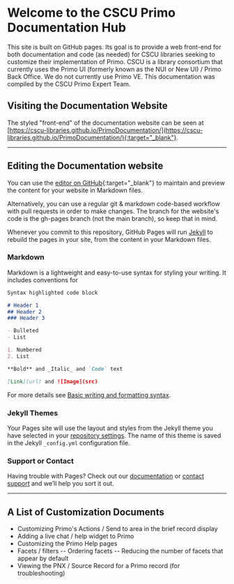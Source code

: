 # Welcome to the CSCU Primo Documentation Hub

This site is built on GitHub pages. Its goal is to provide a web front-end for both documentation and code (as needed) for CSCU libraries seeking to customize their implementation of Primo. CSCU is a library consortium that currently uses the Primo UI (formerly known as the NUI or New UI) / Primo Back Office. We do not currently use Primo VE. This documentation was compiled by the CSCU Primo Expert Team.

## Visiting the Documentation Website

The styled "front-end" of the documentation website can be seen at [https://cscu-libraries.github.io/PrimoDocumentation/](https://cscu-libraries.github.io/PrimoDocumentation/){:target="_blank"}.

****

## Editing the Documentation website

You can use the [editor on GitHub](https://github.com/CSCU-Libraries/Primo-Documentation/edit/gh-pages/index.md){:target="_blank"} to maintain and preview the content for your website in Markdown files.

Alternatively, you can use a regular git & markdown code-based workflow with pull requests in order to make changes. The branch for the website's code is the gh-pages branch (not the main branch), so keep that in mind.

Whenever you commit to this repository, GitHub Pages will run [Jekyll](https://jekyllrb.com/) to rebuild the pages in your site, from the content in your Markdown files.

### Markdown

Markdown is a lightweight and easy-to-use syntax for styling your writing. It includes conventions for

```markdown
Syntax highlighted code block

# Header 1
## Header 2
### Header 3

- Bulleted
- List

1. Numbered
2. List

**Bold** and _Italic_ and `Code` text

[Link](url) and ![Image](src)
```

For more details see [Basic writing and formatting syntax](https://docs.github.com/en/github/writing-on-github/getting-started-with-writing-and-formatting-on-github/basic-writing-and-formatting-syntax).

### Jekyll Themes

Your Pages site will use the layout and styles from the Jekyll theme you have selected in your [repository settings](https://github.com/CSCU-Libraries/Primo-Documentation/settings/pages). The name of this theme is saved in the Jekyll `_config.yml` configuration file.

### Support or Contact

Having trouble with Pages? Check out our [documentation](https://docs.github.com/categories/github-pages-basics/) or [contact support](https://support.github.com/contact) and we’ll help you sort it out.

****

## A List of Customization Documents

- Customizing Primo's Actions / Send to area in the brief record display
- Adding a live chat / help widget to Primo
- Customizing the Primo Help pages
- Facets / filters
-- Ordering facets
-- Reducing the number of facets that appear by default
- Viewing the PNX / Source Record for a Primo record (for troubleshooting)

